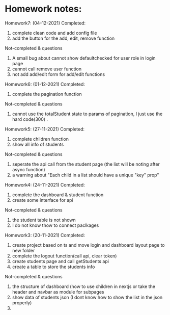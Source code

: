 
# Homework notes:


Homework7: (04-12-2021)
Completed:
1. complete clean code and add config file
2. add the button for the add, edit, remove function

Not-completed & questions
1. A small bug about cannot show defaultchecked for user role in login page
2. cannot call remove user function 
3. not add add/edit form for add/edit functions

Homework6: (01-12-2021)
Completed:
1. complete the pagination function

Not-completed & questions
1. cannot use the totalStudent state to params of pagination, I just use the hard code(300) .

Homework5: (27-11-2021)
Completed:
1. complete children function
2. show all info of students

Not-completed & questions
1. seperate the api call from the student page (the list will be noting after async function)
2. a warning about "Each child in a list should have a unique "key" prop"

Homework4: (24-11-2021)
Completed:
1. complete the dashboard & student function 
2. create some interface for api

Not-completed & questions
1. the student table is not shown
2. I do not know thow to connect paclkages 


Homework3: (20-11-2021)
Completed:
1. create project based on ts and move login and dashboard layout page to new folder
2. complete the logout function(call api, clear token)
3. create students page and call getStudents api
4. create a table to store the students info

Not-completed & questions
1. the structure of dashboard (how to use children in nextjs or take the header and navbar as module for subpages
2. show data of students json (I dont know how to show the list in the json properly)
3. 







